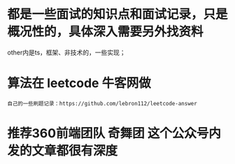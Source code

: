   # 都是一些面试的知识点和面试记录，只是概况性的，具体深入需要另外找资料  
  other内是ts，框架、非技术的，一些实现；

# 算法在 leetcode 牛客网做
    自己的一些刷题记录：https://github.com/lebron112/leetcode-answer

# 推荐360前端团队 奇舞团  这个公众号内发的文章都很有深度  